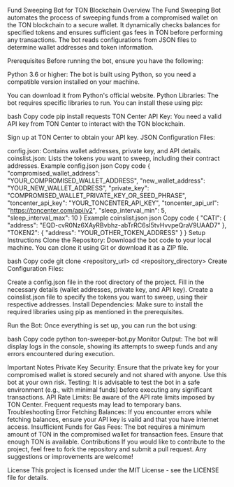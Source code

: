 Fund Sweeping Bot for TON Blockchain
Overview
The Fund Sweeping Bot automates the process of sweeping funds from a compromised wallet on the TON blockchain to a secure wallet. It dynamically checks balances for specified tokens and ensures sufficient gas fees in TON before performing any transactions. The bot reads configurations from JSON files to determine wallet addresses and token information.

Prerequisites
Before running the bot, ensure you have the following:

Python 3.6 or higher: The bot is built using Python, so you need a compatible version installed on your machine.

You can download it from Python's official website.
Python Libraries: The bot requires specific libraries to run. You can install these using pip:

bash
Copy code
pip install requests
TON Center API Key: You need a valid API key from TON Center to interact with the TON blockchain.

Sign up at TON Center to obtain your API key.
JSON Configuration Files:

config.json: Contains wallet addresses, private key, and API details.
coinslist.json: Lists the tokens you want to sweep, including their contract addresses.
Example config.json
json
Copy code
{
    "compromised_wallet_address": "YOUR_COMPROMISED_WALLET_ADDRESS",
    "new_wallet_address": "YOUR_NEW_WALLET_ADDRESS",
    "private_key": "COMPROMISED_WALLET_PRIVATE_KEY_OR_SEED_PHRASE",
    "toncenter_api_key": "YOUR_TONCENTER_API_KEY",
    "toncenter_api_url": "https://toncenter.com/api/v2",
    "sleep_interval_min": 5,
    "sleep_interval_max": 10
}
Example coinslist.json
json
Copy code
{
  "CATI": {
    "address": "EQD-cvR0Nz6XAyRBvbhz-abTrRC6sI5tvHvvpeQraV9UAAD7"
  },
  "TOKEN2": {
    "address": "YOUR_OTHER_TOKEN_ADDRESS"
  }
}
Setup Instructions
Clone the Repository: Download the bot code to your local machine. You can clone it using Git or download it as a ZIP file.

bash
Copy code
git clone <repository_url>
cd <repository_directory>
Create Configuration Files:

Create a config.json file in the root directory of the project. Fill in the necessary details (wallet addresses, private key, and API key).
Create a coinslist.json file to specify the tokens you want to sweep, using their respective addresses.
Install Dependencies: Make sure to install the required libraries using pip as mentioned in the prerequisites.

Run the Bot: Once everything is set up, you can run the bot using:

bash
Copy code
python ton-sweeper-bot.py
Monitor Output: The bot will display logs in the console, showing its attempts to sweep funds and any errors encountered during execution.

Important Notes
Private Key Security: Ensure that the private key for your compromised wallet is stored securely and not shared with anyone. Use this bot at your own risk.
Testing: It is advisable to test the bot in a safe environment (e.g., with minimal funds) before executing any significant transactions.
API Rate Limits: Be aware of the API rate limits imposed by TON Center. Frequent requests may lead to temporary bans.
Troubleshooting
Error Fetching Balances: If you encounter errors while fetching balances, ensure your API key is valid and that you have internet access.
Insufficient Funds for Gas Fees: The bot requires a minimum amount of TON in the compromised wallet for transaction fees. Ensure that enough TON is available.
Contributions
If you would like to contribute to the project, feel free to fork the repository and submit a pull request. Any suggestions or improvements are welcome!

License
This project is licensed under the MIT License - see the LICENSE file for details.

